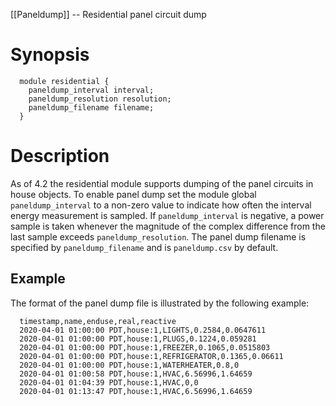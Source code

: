 [[Paneldump]] -- Residential panel circuit dump

# Synopsis
~~~
  module residential {
    paneldump_interval interval;
    paneldump_resolution resolution;
    paneldump_filename filename;
  }
~~~

# Description

As of 4.2 the residential module supports dumping of the panel circuits in house objects.  To enable panel dump set the module global `paneldump_interval` to a non-zero value to indicate how often the interval energy measurement is sampled.  If `paneldump_interval` is negative, a power sample is taken whenever the magnitude of the complex difference from the last sample exceeds `paneldump_resolution`.  The panel dump filename is specified by `paneldump_filename` and is `paneldump.csv` by default.

## Example

The format of the panel dump file is illustrated by the following example:
~~~
  timestamp,name,enduse,real,reactive
  2020-04-01 01:00:00 PDT,house:1,LIGHTS,0.2584,0.0647611
  2020-04-01 01:00:00 PDT,house:1,PLUGS,0.1224,0.059281
  2020-04-01 01:00:00 PDT,house:1,FREEZER,0.1065,0.0515803
  2020-04-01 01:00:00 PDT,house:1,REFRIGERATOR,0.1365,0.06611
  2020-04-01 01:00:00 PDT,house:1,WATERHEATER,0.8,0
  2020-04-01 01:00:58 PDT,house:1,HVAC,6.56996,1.64659
  2020-04-01 01:04:39 PDT,house:1,HVAC,0,0
  2020-04-01 01:13:47 PDT,house:1,HVAC,6.56996,1.64659
~~~